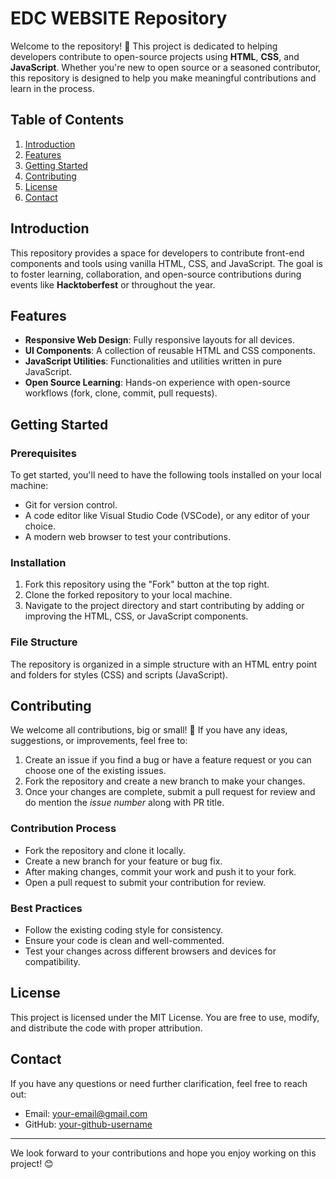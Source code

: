 # EDC WEBSITE Repository

Welcome to the  repository! 🎉 This project is dedicated to helping developers contribute to open-source projects using **HTML**, **CSS**, and **JavaScript**. Whether you're new to open source or a seasoned contributor, this repository is designed to help you make meaningful contributions and learn in the process.

## Table of Contents

1. [Introduction](#introduction)
2. [Features](#features)
3. [Getting Started](#getting-started)
4. [Contributing](#contributing)
5. [License](#license)
6. [Contact](#contact)

## Introduction

This repository provides a space for developers to contribute front-end components and tools using vanilla HTML, CSS, and JavaScript. The goal is to foster learning, collaboration, and open-source contributions during events like **Hacktoberfest** or throughout the year.

## Features

- **Responsive Web Design**: Fully responsive layouts for all devices.
- **UI Components**: A collection of reusable HTML and CSS components.
- **JavaScript Utilities**: Functionalities and utilities written in pure JavaScript.
- **Open Source Learning**: Hands-on experience with open-source workflows (fork, clone, commit, pull requests).

## Getting Started

### Prerequisites

To get started, you'll need to have the following tools installed on your local machine:

- Git for version control.
- A code editor like Visual Studio Code (VSCode), or any editor of your choice.
- A modern web browser to test your contributions.

### Installation

1. Fork this repository using the "Fork" button at the top right.
2. Clone the forked repository to your local machine.
3. Navigate to the project directory and start contributing by adding or improving the HTML, CSS, or JavaScript components.

### File Structure

The repository is organized in a simple structure with an HTML entry point and folders for styles (CSS) and scripts (JavaScript).

## Contributing

We welcome all contributions, big or small! 🎉 If you have any ideas, suggestions, or improvements, feel free to:

1. Create an issue if you find a bug or have a feature request or you can choose one of the existing issues.
2. Fork the repository and create a new branch to make your changes.
3. Once your changes are complete, submit a pull request for review and do mention the *issue number* along with PR title.

### Contribution Process

- Fork the repository and clone it locally.
- Create a new branch for your feature or bug fix.
- After making changes, commit your work and push it to your fork.
- Open a pull request to submit your contribution for review.

### Best Practices

- Follow the existing coding style for consistency.
- Ensure your code is clean and well-commented.
- Test your changes across different browsers and devices for compatibility.

## License

This project is licensed under the MIT License. You are free to use, modify, and distribute the code with proper attribution.

## Contact

If you have any questions or need further clarification, feel free to reach out:

- Email: [your-email@gmail.com](mailto:your-email@example.com)
- GitHub: [your-github-username](https://github.com/your-github-username)

---

We look forward to your contributions and hope you enjoy working on this project! 😊
